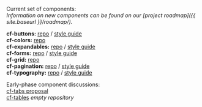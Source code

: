 

Current set of components:  
_Information on new components can be found on our [project roadmap]({{ site.baseurl }}/roadmap/)._  

**cf-buttons:**
[repo](https://github.com/cfpb/cf-buttons) /
[style guide](http://cfpb.github.io/cf-buttons/docs/)  
**cf-colors:**
[repo](https://github.com/cfpb/cf-colors)  
**cf-expandables:**
[repo](https://github.com/cfpb/cf-expandables) /
[style guide](http://cfpb.github.io/cf-expandables/docs/)  
**cf-forms:**
[repo](https://github.com/cfpb/cf-forms) /
[style guide](http://cfpb.github.io/cf-forms/docs/)  
**cf-grid:**
[repo](https://github.com/cfpb/cf-grid)  
**cf-pagination:**
[repo](https://github.com/cfpb/cf-pagination) /
[style guide](http://cfpb.github.io/cf-pagination/docs/)  
**cf-typography:**
[repo](https://github.com/cfpb/cf-typography) /
[style guide](http://cfpb.github.io/cf-typography/docs/)

Early-phase component discussions:  
[cf-tabs proposal](https://github.com/cfpb/cf-tabs/pulls)  
[cf-tables](https://github.com/cfpb/cf-tables) _empty repository_
